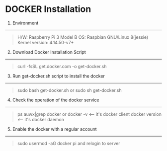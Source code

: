 DOCKER Installation
===================

1. Environment
--------------
> H/W: Raspberry Pi 3 Model B
> OS: Raspbian GNU/Linux 8(jessie)
> Kernel version: 4.14.50-v7+

2. Download Docker Installation Script
--------------------------------------
> curl -fsSL get.docker.com -o get-docker.sh

3. Run get-docker.sh script to install the docker
-------------------------------------------------
> sudo bash get-docker.sh or sudo sh get-docker.sh

4. Check the operation of the docker service
--------------------------------------------
>  ps auwx|grep docker
>  or
>  docker -v  <-- it's docker client 
>  docker version <-- it's docker daemon

5. Enable the docker with a regular account
-------------------------------------------
>  sudo usermod -aG docker pi
>  and relogin to server

